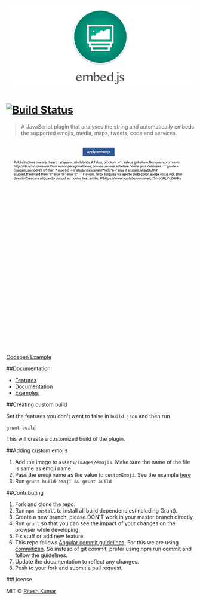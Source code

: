 <img src="demo/logo.png" style="display:block;margin:0 auto;" alt="">

[![Build Status](https://travis-ci.org/ritz078/embed.js.svg?branch=es6)](https://travis-ci.org/ritz078/embed.js)
============

>A JavaScript plugin that analyses the string and automatically embeds the supported emojis, media, maps, tweets, code and services.


![screen](demo/demo.gif)

[Codepen Example](http://codepen.io/ritz078/full/WvvNGe/)

##Documentation

* [Features](http://riteshkr.com/embed.js/)
* [Documentation](http://riteshkr.com/embed.js/getting_started.html)
* [Examples](http://riteshkr.com/embed.js/examples.html)

##Creating custom build

Set the features you don't want to false in `build.json` and then run

```
grunt build
```

This will create a customized build of the plugin.

##Adding custom emojis

1. Add the image to `assets/images/emojis`. Make sure the name of the file is same as emoji name.
2. Pass the emoji name as the value to `customEmoji`. See the example [here](http://riteshkr.com/embed.js/doc.html#emoji)
3. Run `grunt build-emoji && grunt build`

##Contributing

1. Fork and clone the repo.
1. Run `npm install` to install all build dependencies(including Grunt).
1. Create a new branch, please DON'T work in your master branch directly.
1. Run `grunt` so that you can see the impact of your changes on the browser while developing.
1. Fix stuff or add new feature.
1. This repo follows [Angular commit guidelines](https://github.com/angular/angular.js/blob/master/CONTRIBUTING.md#commit). For this we are using [commitizen](http://commitizen.github.io/cz-cli/). So instead of git commit, prefer using npm run commit and follow the guidelines.
1. Update the documentation to reflect any changes.
1. Push to your fork and submit a pull request.

##License

MIT &copy; [Ritesh Kumar](https://github.com/ritz078)

